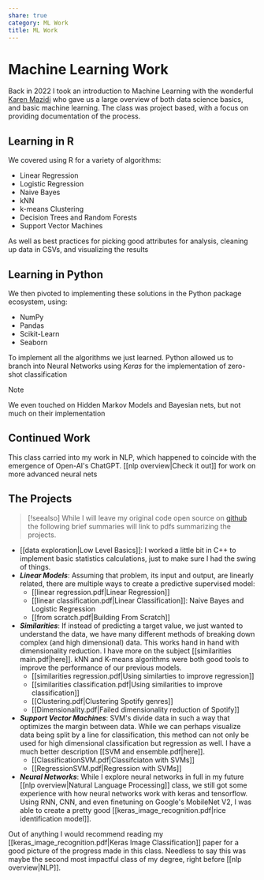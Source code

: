 ```yaml
---
share: true
category: ML Work
title: ML Work
---
```


# Machine Learning Work
Back in 2022 I took an introduction to Machine Learning with the wonderful [Karen Mazidi](https://www.linkedin.com/in/mazidiaiconsulting/) who gave us a large overview of both data science basics, and basic machine learning. The class was project based, with a focus on providing documentation of the process.

## Learning in R
We covered using R for a variety of algorithms:
- Linear Regression
- Logistic Regression
- Naive Bayes
- kNN
- k-means Clustering
- Decision Trees and Random Forests
- Support Vector Machines

As well as best practices for picking good attributes for analysis, cleaning up data in CSVs, and visualizing the results

## Learning in Python
We then pivoted to implementing these solutions in the Python package ecosystem, using:
- NumPy
- Pandas
- Scikit-Learn
- Seaborn

To implement all the algorithms we just learned. Python allowed us to branch into Neural Networks using *Keras* for the implementation of zero-shot classification

>[!note]
>We even touched on Hidden Markov Models and Bayesian nets, but not much on their implementation

## Continued Work
This class carried into my work in NLP, which happened to coincide with the emergence of Open-AI's ChatGPT. [[nlp overview|Check it out]] for work on more advanced neural nets

## The Projects
> [!seealso] While I will leave my original code open source on [github](https://github.com/zaiquiriw/ml-portfolio/tree/main) the following brief summaries will link to pdfs summarizing the projects.

- [[data exploration|Low Level Basics]]: I worked a little bit in C++ to implement basic statistics calculations, just to make sure I had the swing of things.
- ***Linear Models***: Assuming that problem, its input and output, are linearly related, there are multiple ways to create a predictive supervised model:
	- [[linear regression.pdf|Linear Regression]]
	- [[linear classification.pdf|Linear Classification]]: Naive Bayes and Logistic Regression
	- [[from scratch.pdf|Building From Scratch]]
- ***Similarities***: If instead of predicting a target value, we just wanted to understand the data, we have many different methods of breaking down complex (and high dimensional) data. This works hand in hand with dimensionality reduction. I have more on the subject [[similarities main.pdf|here]]. kNN and K-means algorithms were both good tools to improve the performance of our previous models.
	- [[similarities regression.pdf|Using similarties to improve regression]]
	- [[similarities classification.pdf|Using similarities to improve classification]]
	- [[Clustering.pdf|Clustering Spotify genres]]
	- [[Dimensionality.pdf|Failed dimensionality reduction of Spotify]]
- ***Support Vector Machines***: SVM's divide data in such a way that optimizes the margin between data. While we can perhaps visualize data being split by a line for classification, this method can not only be used for high dimensional classification but regression as well. I have a much better description [[SVM and ensemble.pdf|here]].
	- [[ClassificationSVM.pdf|Classifciaton with SVMs]]
	- [[RegressionSVM.pdf|Regression with SVMs]]
- ***Neural Networks***: While I explore neural networks in full in my future [[nlp overview|Natural Language Processing]] class, we still got some experience with how neural networks work with keras and tensorflow. Using RNN, CNN, and even finetuning on Google's MobileNet V2, I was able to create a pretty good [[keras_image_recognition.pdf|rice identification model]].


Out of anything I would recommend reading my [[keras_image_recognition.pdf|Keras Image Classification]] paper for a good picture of the progress made in this class. Needless to say this was maybe the second most impactful class of my degree, right before [[nlp overview|NLP]].